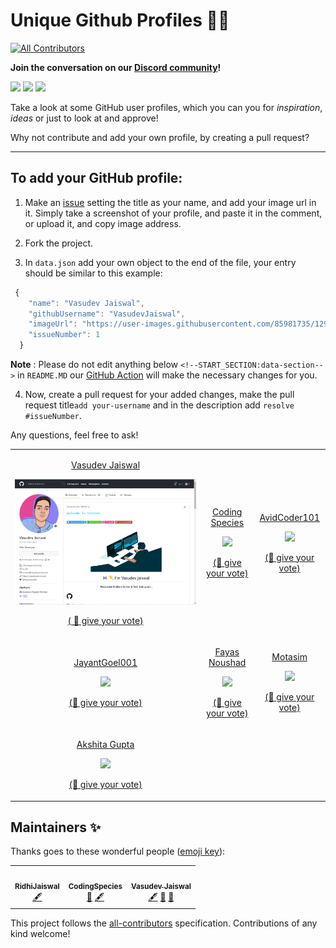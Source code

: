 # Unique Github Profiles 🙋‍♂️
<!-- ALL-CONTRIBUTORS-BADGE:START - Do not remove or modify this section -->
[![All Contributors](https://img.shields.io/badge/all_contributors-1-orange.svg?style=flat-square)](#contributors-)
<!-- ALL-CONTRIBUTORS-BADGE:END -->

**Join the conversation on our [Discord community](https://discord.gg/wXFWgsAuzR)!**
 
![](https://img.shields.io/static/v1?label=Open-Source&message=Contribute&color=yellow)
![](https://img.shields.io/static/v1?label=Inspiring&message=Github-Profiles&color=blue)
![](https://img.shields.io/static/v1?label=Made-With&message=Markdown&color=green)

Take a look at some GitHub user profiles, which you can you for *inspiration*, *ideas* or just to look at and approve!

Why not contribute and add your own profile, by creating a pull request?
 
 ------------------------

## To add your GitHub profile:

1. Make an [issue](https://github.com/Jaidevstudio/Unique-Github-Profiles/issues) setting the title as your name, and add your image url in it. Simply take a screenshot of your profile, and paste it in the comment, or upload it, and copy image address.

2. Fork the project.

3. In `data.json` add your own object to the end of the file, your entry should be similar to this example:

```typescript
 {
    "name": "Vasudev Jaiswal",
    "githubUsername": "VasudevJaiswal",
    "imageUrl": "https://user-images.githubusercontent.com/85981735/129255772-5bac726e-d98e-4eb4-8c9f-c2206b72c976.png",
    "issueNumber": 1
  }
```

**Note** : Please do not edit anything below `<!--START_SECTION:data-section-->` in `README.MD` our [GitHub Action](https://github.com/Jaidevstudio/gh-action-community) will make the necessary changes for you.

4. Now, create a pull request for your added changes, make the pull request title`add your-username` and in the description add `resolve #issueNumber`.

Any questions, feel free to ask!


<!-- DO NOT EDIT THIS SECTION -->
<!--START_SECTION:data-section-->

<table width="100%"><tr>
 
<td align="center"><p>
<a href="https://github.com/VasudevJaiswal">Vasudev Jaiswal</a></p><img src="https://github.com/VasudevJaiswal/VasudevJaiswal/blob/main/Screenshot%20(104).png?raw=true" /><p><a href="https://github.com/jaidevstudio/Unique-Github-Profiles
/issues/1">( 💯 give your vote)
 
 <td align="center"><p><a href="https://github.com/CodingSpecies">Coding Species</a></p><img src="https://user-images.githubusercontent.com/70807500/131972052-cf42e215-e2e9-4f1b-a63a-d768a8c79dd9.png" /><p><a href="https://github.com/jaidevstudio/Unique-Github-Profiles
/issues/2">(💯 give your vote)</a></p></td>
 
  <td align="center"><p><a href="https://github.com/AvidCoder101">AvidCoder101</a></p><img src="https://user-images.githubusercontent.com/70807684/132053785-2a4d2cb5-a6f3-45a0-b2f1-1d5969282017.png" /><p><a href="https://github.com/jaidevstudio/Unique-Github-Profiles
/issues/5">(💯 give your vote)</a></p></td>
 
 <tr><td align="center"><p><a href="https://github.com/JayantGoel001">JayantGoel001</a></p><img src="https://user-images.githubusercontent.com/54479676/132067584-ad4a1ba2-2b46-43bc-afa6-c4a1c354b4ac.png" /><p><a href="https://github.com/jaidevstudio/Unique-Github-Profiles
/issues/7">(💯 give your vote)</a></p></td>

<td align="center"><p><a href="https://github.com/FayasNoushad">Fayas Noushad</a></p><img src="https://user-images.githubusercontent.com/76828314/132162846-8e55ec2c-90de-4f9a-8c12-e8254a942f0f.jpg" /><p><a href="https://github.com/jaidevstudio/Unique-Github-Profiles
/issues/15">(💯 give your vote)</a></p></td>
 
<td align="center"><p><a href="https://github.com/motasimmakki">Motasim</a></p><img src="https://user-images.githubusercontent.com/44056349/132171204-ab3aaffc-15ae-423f-aa06-e49f1420b931.png" /><p><a href="https://github.com/jaidevstudio/Unique-Github-Profiles
/issues/15">(💯 give your vote)</a></p></td>
  
  <tr><td align="center"><p><a href="https://github.com/akshitagupta15june">Akshita Gupta</a></p><img src="https://user-images.githubusercontent.com/57909583/132528627-8633b9ca-f377-414f-bfec-f53a5a406986.png" /><p><a href="https://github.com/Jaidevstudio/Unique-Github-Profiles/pull/21">(💯 give your vote)</a></p></td> 
   
 </tr>
  
 </td></tr></table>
<!--END_SECTION:data-section-->

## Maintainers ✨

Thanks goes to these wonderful people ([emoji key](https://allcontributors.org/docs/en/emoji-key)):

<!-- ALL-CONTRIBUTORS-LIST:START - Do not remove or modify this section -->
<!-- prettier-ignore-start -->
<!-- markdownlint-disable -->
<table>
  <tr>
    <td align="center"><a href="https://github.com/RidhiJaiswal"><img src="https://avatars.githubusercontent.com/u/87558815?v=4?s=100" width="100px;" alt=""/><br /><sub><b>RidhiJaiswal</b></sub></a><br /><a href="#content-RidhiJaiswal" title="Content">🖋</a></td>
    <td align="center"><a href="https://codingspecies.github.io/MeAndMyApps/"><img src="https://avatars.githubusercontent.com/u/70807500?v=4?s=100" width="100px;" alt=""/><br /><sub><b>CodingSpecies</b></sub></a><br /><a href="#projectManagement-CodingSpecies" title="Project Management">📆</a> <a href="#content-CodingSpecies" title="Content">🖋</a></td>
    <td align="center"><a href="https://vasudevjaiswal.com"><img src="https://avatars.githubusercontent.com/u/85981735?v=4?s=100" width="100px;" alt=""/><br /><sub><b>Vasudev Jaiswal</b></sub></a><br /><a href="#content-VasudevJaiswal" title="Content">🖋</a> <a href="#projectManagement-VasudevJaiswal" title="Project Management">📆</a> <a href="https://github.com/Jaidevstudio/Unique-Github-Profiles/commits?author=VasudevJaiswal" title="Documentation">📖</a></td>
  </tr>
</table>

<!-- markdownlint-restore -->
<!-- prettier-ignore-end -->

<!-- ALL-CONTRIBUTORS-LIST:END -->

This project follows the [all-contributors](https://github.com/all-contributors/all-contributors) specification. Contributions of any kind welcome!